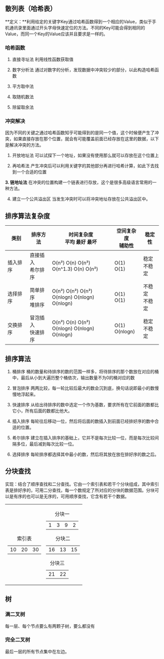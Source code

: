 ## 散列表（哈希表）
**定义：**利用给定的关键字Key通过哈希函数得到一个相应的Value，类似于手机通讯录里面通过开头字母快速定位的方法。不同的Key可能会得到相同的Value，而同一个Key的Value应该并且要求是一样的。

### 哈希函数
1. 直接寻址法
利用线性函数获取值

2. 数字分析法
通过对数字的分析，发现数据中冲突较少的部分，以此构造哈希函数

3. 平方取中法
4. 取随机数法
5. 除留取余法

### 冲突解决
因为不同的关键之通过哈希函数知乎可能得到的是同一个值，这个时候便产生了冲突，如果直接存放在那个位置，就会有可能覆盖前面已经存放在这里的数据，以下是解决冲突的方法。

1. 开放地址法
可以试探下一个地址，如果没有使用那么就可以存放在这个位置上

2. 再哈希法
产生冲突后可以利用关键字的其他部分再进行哈希计算，如此下去找到一个合适的位置

**3. 链地址法**
在冲突的位置构建一个链表进行存放，这个是很多高级语言常用的一种方法。

4. 建立一个公共溢出区
当发生冲突时可以将冲突地址存放在公共溢出区中。

## 排序算法复杂度
| 类别 | 排序方法 | 时间复杂度 </br> 平均	最好	最坏 | 空间复杂度 </br> 辅助性 | 稳定性 |
| - | - | - | - | - |
| 插入排序 | 直接插入 </br> 希尔排序 | O(n²)	O(n)	O(n²) </br> O(n^1.3)	O(n)	O(n²) | O(1) </br> O(1) | 稳定 </br> 不稳定 |
| 选择排序 | 简单排序 </br> 堆排序 | O(n²)	O(n²)	O(n²) </br> O(nlogn)	O(nlogn)	O(nlogn) | O(1) </br> O(1) | 不稳定 </br> 不稳定 |
| 交换排序 | 冒泡插入 </br> 快速排序 | O(n²)	O(n)	O(n²) </br> O(nlogn) O(nlogn) O(nlogn) | O(1) </br> O(nlogn) | 稳定 </br> 不稳定 |

## 排序算法
1. 桶排序
桶的数量和待排序的数的范围一样多，将待排序的那个数放在对应的桶中，最后从小到大遍历整个桶依次，输出数量不为0的桶对应的数

2. 冒泡排序
两两比较，每一轮比较后最大的数会沉到底，换句话说即最小的数慢慢地浮起来。

3. 快速排序
从给出待排序的数中选定一个作为基数，要求所有在它前面的数都比它小，所有后面的数都比他大。

4. 插入排序
每轮往后移动一位，然后将后面的数插入到前面已经排好序的数中合适的位置。

5. 希尔排序
建立在插入排序的基础上，它并不是每次比较一位，而是每次比较间隔多位，最后减到每次比较一位。

6. 选择排序
每轮排序都选择其中最小的数，然后将其放在放在排好序的数之后。

## 分块查找
实现：结合了顺序查找和二分查找。它由一个索引表和若干个分块组成，其中索引表是排好序的，可用二分查找，每一个数规定了所对应的分块的数据范围。分块可以是有序的也可以是无序的，可用顺序查找，它含有若干个数据。

<table boder=0>
<tr>
<td>
<table>
<caption>索引表</caption>
<td>10</td>
<td>20</td>
<td>30</td>
</table>
</td>

<td>
<table>
<caption>分块一</caption>
<tr>
<td>1</td>
<td>3</td>
<td>9</td>
<td>2</td>
</tr>
</table>

<table>
<caption>分块二</caption>
<tr>
<td>16</td>
<td>13</td>
<td>15</td>
</tr>
</table>

<table>
<caption>分块三</caption>
<tr>
<td>21</td>
<td>22</td>
</tr>
</table>
</td>
</tr>
</table>

## 树

### 满二叉树
每一层、每个节点要么有两颗子树，要么都没有

### 完全二叉树
最后一层的所有节点集中在左边。

